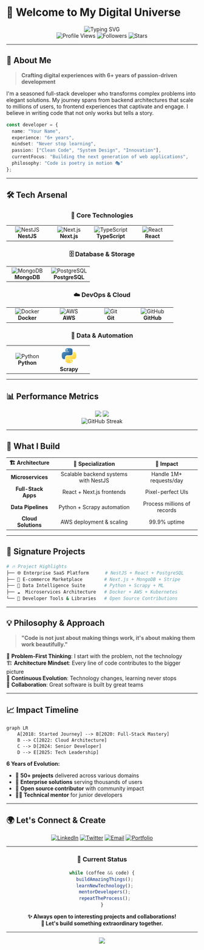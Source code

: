 # 👋 Welcome to My Digital Universe

<div align="center">
  <img src="https://readme-typing-svg.herokuapp.com?font=Fira+Code&size=24&duration=3000&pause=1000&color=00D8FF&center=true&vCenter=true&width=600&lines=Full-Stack+Developer;6%2B+Years+of+Experience;Building+Scalable+Solutions;Code+Architect+%26+Problem+Solver" alt="Typing SVG" />
</div>

<div align="center">
  <img src="https://komarev.com/ghpvc/?username=yourusername&color=blueviolet&style=flat-square&label=Profile+Views" alt="Profile Views" />
  <img src="https://img.shields.io/github/followers/yourusername?style=flat-square&color=blue&label=Followers" alt="Followers" />
  <img src="https://img.shields.io/github/stars/yourusername?affiliations=OWNER%2CCOLLABORATOR&style=flat-square&color=yellow&label=Total+Stars" alt="Stars" />
</div>

---

## 🚀 About Me

> **Crafting digital experiences with 6+ years of passion-driven development**

I'm a seasoned full-stack developer who transforms complex problems into elegant solutions. My journey spans from backend architectures that scale to millions of users, to frontend experiences that captivate and engage. I believe in writing code that not only works but tells a story.

```typescript
const developer = {
  name: "Your Name",
  experience: "6+ years",
  mindset: "Never stop learning",
  passion: ["Clean Code", "System Design", "Innovation"],
  currentFocus: "Building the next generation of web applications",
  philosophy: "Code is poetry in motion 🎭"
};
```

---

## 🛠️ Tech Arsenal

<div align="center">

### 🎯 **Core Technologies**

<table>
<tr>
<td align="center" width="96">
<img src="https://skillicons.dev/icons?i=nestjs" width="48" height="48" alt="NestJS" />
<br><strong>NestJS</strong>
</td>
<td align="center" width="96">
<img src="https://skillicons.dev/icons?i=nextjs" width="48" height="48" alt="Next.js" />
<br><strong>Next.js</strong>
</td>
<td align="center" width="96">
<img src="https://skillicons.dev/icons?i=typescript" width="48" height="48" alt="TypeScript" />
<br><strong>TypeScript</strong>
</td>
<td align="center" width="96">
<img src="https://skillicons.dev/icons?i=react" width="48" height="48" alt="React" />
<br><strong>React</strong>
</td>
</tr>
</table>

### 🗄️ **Database & Storage**

<table>
<tr>
<td align="center" width="96">
<img src="https://skillicons.dev/icons?i=mongodb" width="48" height="48" alt="MongoDB" />
<br><strong>MongoDB</strong>
</td>
<td align="center" width="96">
<img src="https://skillicons.dev/icons?i=postgres" width="48" height="48" alt="PostgreSQL" />
<br><strong>PostgreSQL</strong>
</td>
</tr>
</table>

### ☁️ **DevOps & Cloud**

<table>
<tr>
<td align="center" width="96">
<img src="https://skillicons.dev/icons?i=docker" width="48" height="48" alt="Docker" />
<br><strong>Docker</strong>
</td>
<td align="center" width="96">
<img src="https://skillicons.dev/icons?i=aws" width="48" height="48" alt="AWS" />
<br><strong>AWS</strong>
</td>
<td align="center" width="96">
<img src="https://skillicons.dev/icons?i=git" width="48" height="48" alt="Git" />
<br><strong>Git</strong>
</td>
<td align="center" width="96">
<img src="https://skillicons.dev/icons?i=github" width="48" height="48" alt="GitHub" />
<br><strong>GitHub</strong>
</td>
</tr>
</table>

### 🐍 **Data & Automation**

<table>
<tr>
<td align="center" width="96">
<img src="https://skillicons.dev/icons?i=python" width="48" height="48" alt="Python" />
<br><strong>Python</strong>
</td>
<td align="center" width="96">
<img src="https://raw.githubusercontent.com/devicons/devicon/master/icons/python/python-original.svg" width="48" height="48" alt="Scrapy" />
<br><strong>Scrapy</strong>
</td>
</tr>
</table>

</div>

---

## 📊 Performance Metrics

<div align="center">
  <img height="180em" src="https://github-readme-stats.vercel.app/api?username=yourusername&show_icons=true&theme=radical&include_all_commits=true&count_private=true"/>
  <img height="180em" src="https://github-readme-stats.vercel.app/api/top-langs/?username=yourusername&layout=compact&langs_count=8&theme=radical"/>
</div>

<div align="center">
  <img src="https://github-readme-streak-stats.herokuapp.com/?user=yourusername&theme=radical" alt="GitHub Streak" />
</div>

---

## 🎨 What I Build

<div align="center">

| 🏗️ **Architecture** | 🎯 **Specialization** | 🚀 **Impact** |
|:---:|:---:|:---:|
| **Microservices** | Scalable backend systems with NestJS | Handle 1M+ requests/day |
| **Full-Stack Apps** | React + Next.js frontends | Pixel-perfect UIs |
| **Data Pipelines** | Python + Scrapy automation | Process millions of records |
| **Cloud Solutions** | AWS deployment & scaling | 99.9% uptime |

</div>

---

## 🌟 Signature Projects

```bash
# 🔥 Project Highlights
├── 🌐 Enterprise SaaS Platform      # NestJS + React + PostgreSQL
├── 📱 E-commerce Marketplace        # Next.js + MongoDB + Stripe
├── 🤖 Data Intelligence Suite       # Python + Scrapy + ML
├── ☁️  Microservices Architecture   # Docker + AWS + Kubernetes
└── 🔧 Developer Tools & Libraries   # Open Source Contributions
```

---

## 💡 Philosophy & Approach

> **"Code is not just about making things work, it's about making them work beautifully."**

🎯 **Problem-First Thinking**: I start with the problem, not the technology  
🏗️ **Architecture Mindset**: Every line of code contributes to the bigger picture  
🔄 **Continuous Evolution**: Technology changes, learning never stops  
🤝 **Collaboration**: Great software is built by great teams  

---

## 📈 Impact Timeline

```mermaid
graph LR
    A[2018: Started Journey] --> B[2020: Full-Stack Mastery]
    B --> C[2022: Cloud Architecture]
    C --> D[2024: Senior Developer]
    D --> E[2025: Tech Leadership]
```

**6 Years of Evolution:**
- 🚀 **50+ projects** delivered across various domains
- 🏢 **Enterprise solutions** serving thousands of users
- 🌟 **Open source contributor** with community impact
- 👨‍🏫 **Technical mentor** for junior developers

---

## 🌍 Let's Connect & Create

<div align="center">

[![LinkedIn](https://img.shields.io/badge/LinkedIn-Connect-0077B5?style=for-the-badge&logo=linkedin&logoColor=white)](https://linkedin.com/in/yourprofile)
[![Twitter](https://img.shields.io/badge/Twitter-Follow-1DA1F2?style=for-the-badge&logo=twitter&logoColor=white)](https://twitter.com/yourhandle)
[![Email](https://img.shields.io/badge/Email-Contact-D14836?style=for-the-badge&logo=gmail&logoColor=white)](mailto:your.email@example.com)
[![Portfolio](https://img.shields.io/badge/Portfolio-Visit-FF5722?style=for-the-badge&logo=google-chrome&logoColor=white)](https://yourportfolio.com)

</div>

---

<div align="center">

### 💭 Current Status

```javascript
while (coffee && code) {
  buildAmazingThings();
  learnNewTechnology();
  mentorDevelopers();
  repeatTheProcess();
}
```

**✨ Always open to interesting projects and collaborations!**  
**🎯 Let's build something extraordinary together.**

</div>

---

<div align="center">
  <img src="https://capsule-render.vercel.app/api?type=waving&color=gradient&height=100&section=footer&text=Thanks%20for%20visiting!&fontSize=16&fontColor=fff&animation=twinkling" />
</div>
